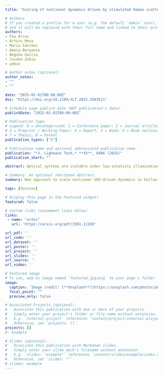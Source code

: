 ```yaml
---
title: "Scaling of nonlinear dynamics driven by stimulated Raman scattering in gas-filled hollow-core fibers"

# Authors
# If you created a profile for a user (e.g. the default `admin` user), write the username (folder name) here 
# and it will be replaced with their full name and linked to their profile.
authors:
- Pau Arcos
- Arturo Mena
- María Sánchez
- Amaia Berganza
- Begoña García
- Joseba Zubia
- admin

# Author notes (optional)
author_notes:
- ""
- ""

date: "2025-02-01T00:00:00Z"
doi: "https://doi.org/10.1109/JLT.2025.3583511"

# Schedule page publish date (NOT publication's date).
publishDate: "2025-02-01T00:00:00Z"

# Publication type.
# Legend: 0 = Uncategorized; 1 = Conference paper; 2 = Journal article;
# 3 = Preprint / Working Paper; 4 = Report; 5 = Book; 6 = Book section;
# 7 = Thesis; 8 = Patent
publication_types: ["2"]

# Publication name and optional abbreviated publication name.
publication: "*J. Lighwave Tech.* **43**, 8406 (2025)"
publication_short: ""

abstract: Optical systems are scalable under low-intensity illumination since their governing equations are linearly dependent of the optical signal strength. Nonetheless, in high-intensity regimes, the induced polarization becomes nonlinear, rendering the simple scalability of the previous systems invalid. Despite this, canonical nonlinear phenomena such as filamentation and high-harmonic generation in free space have recently been demonstrated to be scalable. Here we will discuss the extension of the scale-invariance paradigm to stimulated Raman scattering and molecular modulation in hollow anti-resonant fibers filled with Raman-active gases. We have found that the complex in-fiber dynamics can be accurately reproduced under very different conditions by keeping the so-called gain reduction factor, that accounts for the coupling of the interacting fields, as well as the dephasing time unaltered. Such scaling strategy enables access to equivalent nonlinear propagation scenarios without sacrificing performance, laying the foundations for the design of nonlinear devices operating in exotic frequencies, like the ultraviolet, or quantum frequency convertors of non-classical light.

# Summary. An optional shortened abstract.
summary: New approach to scale nonlinear SRS-driven dynamics in hollow-core fibres! 

tags: [Sources]

# Display this page in the Featured widget?
featured: false

# Custom links (uncomment lines below)
links:
 - name: "arXiv"
   url: 'https://arxiv.org/pdf/2501.11169'

url_pdf: ''
url_code: ''
url_dataset: ''
url_poster: ''
url_project: ''
url_slides: ''
url_source: ''
url_video: ''

# Featured image
# To use, add an image named `featured.jpg/png` to your page's folder. 
image:
  caption: 'Image credit: [**Unsplash**](https://unsplash.com/photos/pLCdAaMFLTE)'
  focal_point: ""
  preview_only: false

# Associated Projects (optional).
#   Associate this publication with one or more of your projects.
#   Simply enter your project's folder or file name without extension.
#   E.g. `internal-project` references `content/project/internal-project/index.md`.
#   Otherwise, set `projects: []`.
projects: []
#- example

# Slides (optional).
#   Associate this publication with Markdown slides.
#   Simply enter your slide deck's filename without extension.
#   E.g. `slides: "example"` references `content/slides/example/index.md`.
#   Otherwise, set `slides: ""`.
# slides: example
---
```

